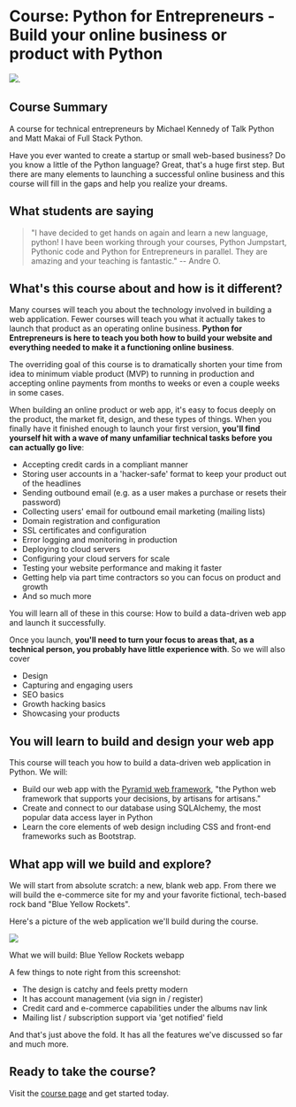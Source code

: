# Course: Python for Entrepreneurs - Build your online business or product with Python

[![](https://github.com/mikeckennedy/python-for-entrepreneurs-course-demos/raw/master/readme_resources/python-for-entrepreneurs.png)](https://training.talkpython.fm/courses/explore_entrepreneurs/python-for-entrepreneurs-build-and-launch-your-online-business?utm_source=github). 

## Course Summary

A course for technical entrepreneurs by Michael Kennedy of Talk Python and Matt Makai of Full Stack Python.

Have you ever wanted to create a startup or small web-based business? Do you know a little of the Python language? Great, that's a huge first step. But there are many elements to launching a successful online business and this course will fill in the gaps and help you realize your dreams.

## What students are saying

>"I have decided to get hands on again and learn a new language, python! I have been working through your courses, Python Jumpstart, Pythonic code and Python for Entrepreneurs in parallel. They are amazing and your teaching is fantastic."
-- Andre O.

## What's this course about and how is it different?

Many courses will teach you about the technology involved in building a web application. Fewer courses will teach you what it actually takes to launch that product as an operating online business. **Python for Entrepreneurs is here to teach you both how to build your website and everything needed to make it a functioning online business**.

The overriding goal of this course is to dramatically shorten your time from idea to minimum viable product (MVP) to running in production and accepting online payments from months to weeks or even a couple weeks in some cases.

When building an online product or web app, it's easy to focus deeply on the product, the market fit, design, and these types of things. When you finally have it finished enough to launch your first version, **you'll find yourself hit with a wave of many unfamiliar technical tasks before you can actually go live**:

* Accepting credit cards in a compliant manner
* Storing user accounts in a 'hacker-safe' format to keep your product out of the headlines
* Sending outbound email (e.g. as a user makes a purchase or resets their password)
* Collecting users' email for outbound email marketing (mailing lists)
* Domain registration and configuration
* SSL certificates and configuration
* Error logging and monitoring in production
* Deploying to cloud servers
* Configuring your cloud servers for scale
* Testing your website performance and making it faster
* Getting help via part time contractors so you can focus on product and growth
* And so much more

You will learn all of these in this course: How to build a data-driven web app and launch it successfully.

Once you launch, **you'll need to turn your focus to areas that, as a technical person, you probably have little experience with**. So we will also cover

* Design
* Capturing and engaging users
* SEO basics
* Growth hacking basics
* Showcasing your products

## You will learn to build and design your web app

This course will teach you how to build a data-driven web application in Python. We will:

* Build our web app with the [Pyramid web framework](http://trypyramid.com/), "the Python web framework that supports your decisions, by artisans for artisans."
* Create and connect to our database using SQLAlchemy, the most popular data access layer in Python
* Learn the core elements of web design including CSS and front-end frameworks such as Bootstrap.

## What app will we build and explore?

We will start from absolute scratch: a new, blank web app. From there we will build the e-commerce site for my and your favorite fictional, tech-based rock band "Blue Yellow Rockets".

Here's a picture of the web application we'll build during the course.

![](https://raw.githubusercontent.com/mikeckennedy/python-for-entrepreneurs-course-demos/master/readme_resources/blue-yellow-screenshot.png)

What we will build: Blue Yellow Rockets webapp

A few things to note right from this screenshot:

* The design is catchy and feels pretty modern
* It has account management (via sign in / register)
* Credit card and e-commerce capabilities under the albums nav link
* Mailing list / subscription support via 'get notified' field

And that's just above the fold. It has all the features we've discussed so far and much more.

## Ready to take the course?

Visit the [course page](https://training.talkpython.fm/courses/explore_entrepreneurs/python-for-entrepreneurs-build-and-launch-your-online-business?utm_source=github) and get started today.
